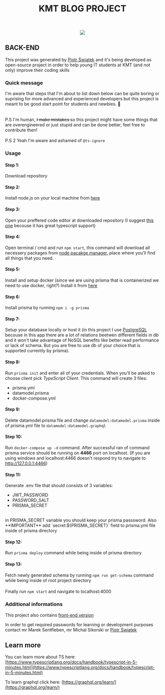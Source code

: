 <h1 align="center"> <strong> KMT BLOG PROJECT </strong> </h1>

<br />
<br />
<div align="center"><img src="https://imgur.com/1MfnLVl.png" /></div>

## BACK-END

This project was generated by [Piotr Świątek](https://github.com/piotrek12101999) and
it's being developed as open-source project in order to help young IT students at KMT (and not only)
improve their coding skills

### Quick message

I'm aware that steps that I'm about to list down below can be quite boring or suprising for more advanced and experienced developers but this project is meant to be good start point for students and newbies. :information_desk_person:	
<br />
<br />
P.S I'm human, <strike> I make mistakes </strike> so this project might have some things that are overengineered or just stupid and can be done better, feel free to contribute then!
<br />
<br />
P.S 2 Yeah I'm aware and ashamed of `@ts-ignore`

### Usage

#### Step 1:
Download repository

#### Step 2:
Install node.js on your local machine from [here](https://nodejs.org/en/download/)

#### Step 3:
Open your preffered code editor at downloaded repository (I suggest [this one](https://code.visualstudio.com/) becouse it has great typescript support)

#### Step 4:
Open terminal / cmd and run `npm start`, this command will download all necessery packages from [node pacakge manager](https://www.npmjs.com/), place where you'll find all things that you need.

#### Step 5:
Install and setup docker (since we are using prisma that is containerized we need to use docker, right?) Install it from [here](https://www.docker.com/products/docker-desktop)

#### Step 6:
Install prisma by running `npm i -g prisma`

#### Step 7:
Setup your database locally or host it (in this project I use [PostgreSQL](https://www.postgresql.org/) becouse in this app there are a lot of relations beetwen different fields in db and it won't take advantage of NoSQL benefits like better read performance or lack of schema. But you are free to use db of your choice that is supported currently by prisma).

#### Step 8:
Run `prisma init` and enter all of your credentials. When you'll be asked to choose client pick *TypeScript Client*. This command will create 3 files:
* prisma.yml
* datamodel.prisma
* docker-compose.yml

#### Step 9:
Delete datamodel.prisma file and change `datamodel:datamodel.prisma` inside of prisma.yml file to `datamodel:datamodel.graphql`

#### Step 10:
Run `docker-compose up -d` command. After successful ran of command prisma service should be running on **4466** port on localhost. (If you are using windows and localhost:4466 doesn't respond try to navigate to http://127.0.0.1:4466)

#### Step 11:
Generate .env file that should consists of 3 variables:
* JWT_PASSWORD
* PASSWORD_SALT
* PRISMA_SECRET
<br />
in PRISMA_SECRET variable you should keep your prisma passsword. Also **IMPORTANT** add `secret:${PRISMA_SECRET}` field to prisma.yml file inside of prisma directory

#### Step 12:
Run `prisma deploy` command while being inside of prisma directory

#### Step 13:
Fetch newly generated schema by running `npm run get-schema` command while being inside of root project directory

####
Finally run `npm start` and navigate to localhost:4000


### Additional informations

This project also contains [front-end version](https://github.com/piotrek12101999/kmt-blog-client)

In order to get required passwords for learning or development purposes contact mr Marek Sentfleben, mr Michal Sikorski or [Piotr Świątek](https://github.com/piotrek12101999)

## Learn more

You can learn more about TS here: [https://www.typescriptlang.org/docs/handbook/typescript-in-5-minutes.html](https://www.typescriptlang.org/docs/handbook/typescript-in-5-minutes.html)

To learn graphql click here: [https://graphql.org/learn/](https://graphql.org/learn/)
